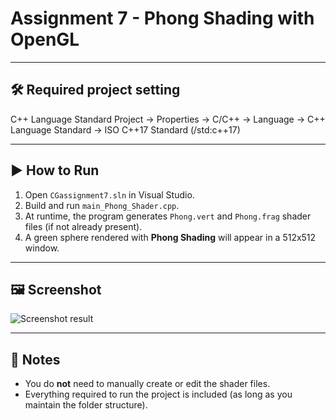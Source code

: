 # Assignment 7 - Phong Shading with OpenGL

---

## 🛠️ Required project setting
C++ Language Standard
Project → Properties → C/C++ → Language → C++ Language Standard
→ ISO C++17 Standard (/std:c++17)

---

## ▶️ How to Run

1. Open `CGassignment7.sln` in Visual Studio.
2. Build and run `main_Phong_Shader.cpp`.
3. At runtime, the program generates `Phong.vert` and `Phong.frag` shader files (if not already present).
4. A green sphere rendered with **Phong Shading** will appear in a 512x512 window.

---

## 🖼️ Screenshot

![Screenshot result](https://github.com/user-attachments/assets/7a33c496-dd35-47fe-b3af-d724c6144b99)

---

## 📝 Notes
- You do **not** need to manually create or edit the shader files.
- Everything required to run the project is included (as long as you maintain the folder structure).

